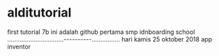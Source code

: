 # alditutorial
first tutorial 7b
ini adalah github pertama smp idnboarding school
................................----------................
hari kamis 25 oktober 2018 
app inventor 

